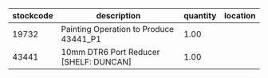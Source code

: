 |stockcode|description|quantity|location|
|---------|-----------|--------|--------|
|19732|Painting Operation to Produce 43441_P1|1.00||
|43441|10mm DTR6 Port Reducer [SHELF: DUNCAN]|1.00||
